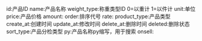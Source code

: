 <!-- 产品表详情 -->
id:产品ID
name:产品名称
weight_type:称重类型ID 0=以重计 1=以件计
unit:单位
price:产品价格
amount:
order:排序代号
rate:
product_type:产品类型
create_at:创建时间
update_at:修改时间
delete_at:删除时间
deleted:删除状态
sort_type:产品分检类型
py:产品名称py缩写，用于搜索
onsell:











